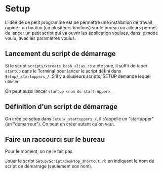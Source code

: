 # Setup

L'idée de ce petit programme est de permettre une installation de travail rapide : un bouton (ou plusiteurs boutons) sur le bureau ou ailleurs permet de lancer un petit script qui va ouvrir les application voulues, dans le mode voulu, avec les paramètres voulus.

## Lancement du script de démarrage

Si le script `scripts/xcreate_bash_alias.rb` a été joué, il suffit de taper `startup` dans le Terminal pour lancer le script défini dans `Setup/_startuppers_/`. S'il y a plusieurs scripts, SETUP demande lequel utiliser.

On peut aussi lancer `startup <nom du start-upper>`.

## Définition d'un script de démarrage

On crée ce setup dans `Setup/_startuppers_/`, il s'appelle un "startupper" (un "démarreur"). On peut en créer autant qu'on veut.

## Faire un raccourci sur le bureau

Pour le moment, on ne le fait pas.

Jouer le script `Setup/Script/desktop_shortcut.rb` en indiquant le nom du script de démarrage (seulement son nom).

